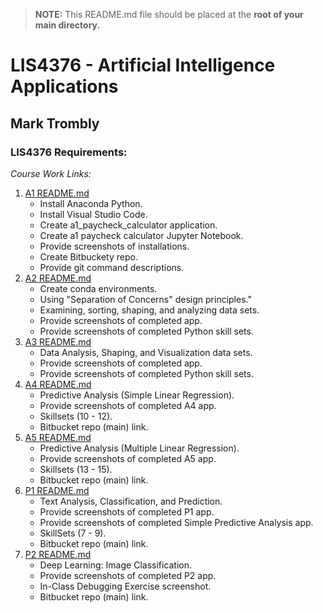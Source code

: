 > **NOTE:** This README.md file should be placed at the **root of your main directory.**

# LIS4376 - Artificial Intelligence Applications

## Mark Trombly

### LIS4376 Requirements:

*Course Work Links:*

1. [A1 README.md](a1/README.md "My A1 README.md file")
    - Install Anaconda Python.
    - Install Visual Studio Code.
    - Create a1_paycheck_calculator application.
    - Create a1 paycheck calculator Jupyter Notebook.
    - Provide screenshots of installations.
    - Create Bitbuckety repo.
    - Provide git command descriptions.
2. [A2 README.md](a2/README.md "My A2 README.md file")
    - Create conda environments.
    - Using "Separation of Concerns" design principles."
    - Examining, sorting, shaping, and analyzing data sets.
    - Provide screenshots of completed app.
    - Provide screenshots of completed Python skill sets.
3. [A3 README.md](a3/README.md "My A3 README.md file")
    - Data Analysis, Shaping, and Visualization data sets.
    - Provide screenshots of completed app.
    - Provide screenshots of completed Python skill sets.
4. [A4 README.md](a4/README.md "My A4 README.md file")
    - Predictive Analysis (Simple Linear Regression).
    - Provide screenshots of completed A4 app.
    - Skillsets (10 - 12).
    - Bitbucket repo (main) link.
5. [A5 README.md](a5/README.md "My A5 README.md file")
    - Predictive Analysis (Multiple Linear Regression).
    - Provide screenshots of completed A5 app.
    - Skillsets (13 - 15).
    - Bitbucket repo (main) link.
6. [P1 README.md](p1/README.md "My P1 README.md file")
    - Text Analysis, Classification, and Prediction.
    - Provide screenshots of completed P1 app.
    - Provide screenshots of completed Simple Predictive Analysis app.
    - SkillSets (7 - 9).
    - Bitbucket repo (main) link. 
7. [P2 README.md](p2/README.md "My P2 README.md file")
    - Deep Learning: Image Classification.
    - Provide screenshots of completed P2 app.
    - In-Class Debugging Exercise screenshot.
    - Bitbucket repo (main) link. 